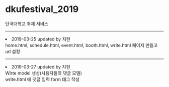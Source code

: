 # dkufestival_2019
단국대학교 축제 서비스
<br>
<hr>
<li>2019-03-25 updated by 지현<br>
home.html, schedule.html, event.html, booth.html, write.html 페이지 만들고 url 설정
<hr>
<li>2019-03-27 updated by 지현<br>
Wirte model 생성(사용자들의 댓글 모델)<br>
write.html 에 댓글 입력 form 태그 작성
